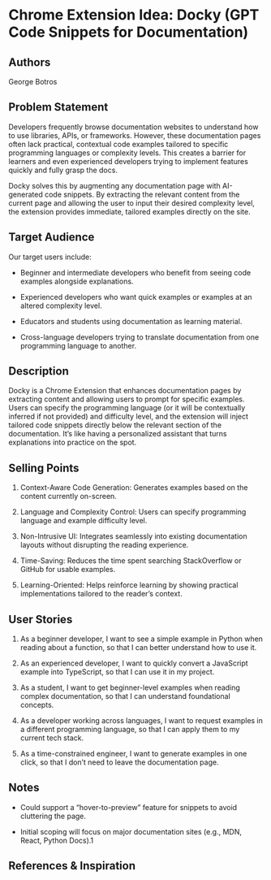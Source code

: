 # Chrome Extension Idea: Docky (GPT Code Snippets for Documentation)

## Authors

George Botros

## Problem Statement

Developers frequently browse documentation websites to understand how to use libraries, APIs, or frameworks. However, these documentation pages often lack practical, contextual code examples tailored to specific programming languages or complexity levels. This creates a barrier for learners and even experienced developers trying to implement features quickly and fully grasp the docs.

Docky solves this by augmenting any documentation page with AI-generated code snippets. By extracting the relevant content from the current page and allowing the user to input their desired complexity level, the extension provides immediate, tailored examples directly on the site.

## Target Audience

Our target users include:

- Beginner and intermediate developers who benefit from seeing code examples alongside explanations.

- Experienced developers who want quick examples or examples at an altered complexity level.

- Educators and students using documentation as learning material.

- Cross-language developers trying to translate documentation from one programming language to another.

## Description

Docky is a Chrome Extension that enhances documentation pages by extracting content and allowing users to prompt for specific examples. Users can specify the programming language (or it will be contextually inferred if not provided) and difficulty level, and the extension will inject tailored code snippets directly below the relevant section of the documentation. It’s like having a personalized assistant that turns explanations into practice on the spot.

## Selling Points

1. Context-Aware Code Generation: Generates examples based on the content currently on-screen.

1. Language and Complexity Control: Users can specify programming language and example difficulty level.

1. Non-Intrusive UI: Integrates seamlessly into existing documentation layouts without disrupting the reading experience.

1. Time-Saving: Reduces the time spent searching StackOverflow or GitHub for usable examples.

1. Learning-Oriented: Helps reinforce learning by showing practical implementations tailored to the reader’s context.

## User Stories

1. As a beginner developer, I want to see a simple example in Python when reading about a function, so that I can better understand how to use it.

1. As an experienced developer, I want to quickly convert a JavaScript example into TypeScript, so that I can use it in my project.

1. As a student, I want to get beginner-level examples when reading complex documentation, so that I can understand foundational concepts.

1. As a developer working across languages, I want to request examples in a different programming language, so that I can apply them to my current tech stack.

1. As a time-constrained engineer, I want to generate examples in one click, so that I don’t need to leave the documentation page.

## Notes

- Could support a “hover-to-preview” feature for snippets to avoid cluttering the page.

- Initial scoping will focus on major documentation sites (e.g., MDN, React, Python Docs).1

## References & Inspiration
